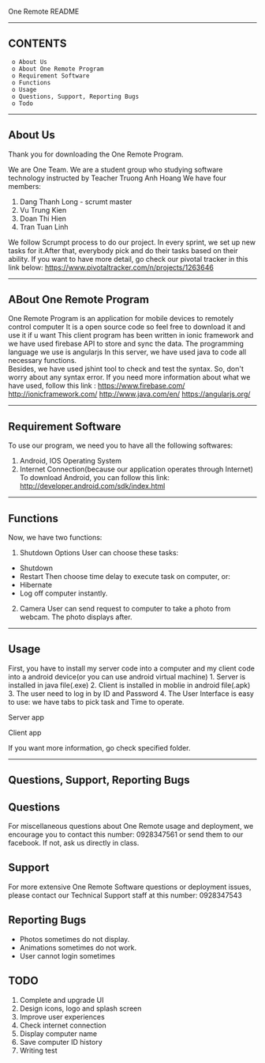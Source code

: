 One Remote README

----------------------------------------------------------------------
CONTENTS
----------------------------------------------------------------------

     o About Us
     o About One Remote Program
     o Requirement Software
     o Functions
     o Usage
     o Questions, Support, Reporting Bugs
     o Todo


----------------------------------------------------------------------
About Us
----------------------------------------------------------------------

Thank you for downloading the One Remote Program.

We are One Team. We are a student group who studying software technology instructed by Teacher Truong Anh Hoang
 We have four members: 
1. Dang Thanh Long - scrumt master
2. Vu Trung Kien 
3. Doan Thi Hien 
4. Tran Tuan Linh 

We follow Scrumpt process to do our project. In every sprint, we set up new tasks for it.After that, everybody pick and do their tasks based on their ability. 
If you want to have more detail, go check our pivotal tracker in this link below:
https://www.pivotaltracker.com/n/projects/1263646


----------------------------------------------------------------------
ABout One Remote Program
----------------------------------------------------------------------
One Remote Program is an application for mobile devices to remotely control computer
It is a open source code so feel free to download it and use it if u want
This client program has been written in ionic framework and we have used firebase API to store and sync the data. The programming language we use is angularjs 
In this server, we have used java to code all necessary functions.  
Besides, we have used jshint tool to check and test the syntax. So, don't worry about any syntax error.
If you need more information about what we have used, follow this link :
https://www.firebase.com/
http://ionicframework.com/
http://www.java.com/en/ 
https://angularjs.org/	


----------------------------------------------------------------------
Requirement Software
----------------------------------------------------------------------
To use our program, we need you to have all the following softwares:
 1. Android, IOS Operating System
 2. Internet Connection(because our application operates through Internet)
To download Android, you can follow this link: 
http://developer.android.com/sdk/index.html	


----------------------------------------------------------------------
Functions
----------------------------------------------------------------------
Now, we have two functions:
1. Shutdown Options
User can choose these tasks:
* Shutdown
* Restart
Then choose time delay to execute task on computer, or:
* Hibernate
* Log off
computer instantly.
2. Camera 
User can send request to computer to take a photo from webcam. The photo displays after.


----------------------------------------------------------------------
Usage
----------------------------------------------------------------------
<How to use>
First, you have to install my server code into a computer and my client code into a android device(or you can use android virtual machine)
1. Server is installed in java file(.exe)
2. Client is installed in moblie in android file(.apk)
3. The user need to log in by ID and Password
4. The User Interface is easy to use: we have tabs to pick task and Time to operate.

Server app

Client app

If you want more information, go check specified folder.


-----------------------------------------------------------------------
Questions, Support, Reporting Bugs
-----------------------------------------------------------------------

Questions
---------

For miscellaneous questions about One Remote usage and deployment, we
encourage you to contact this number: 0928347561 or send them to our facebook. If not, ask us directly in class.


Support
-------

For more extensive One Remote Software questions or deployment issues, please contact
our Technical Support staff at this number: 0928347543


Reporting Bugs
--------------

* Photos sometimes do not display.
* Animations sometimes do not work.
* User cannot login sometimes

TODO
----

1. Complete and upgrade UI
2. Design icons, logo and splash screen
3. Improve user experiences
4. Check internet connection
5. Display computer name
6. Save computer ID history
7. Writing test
